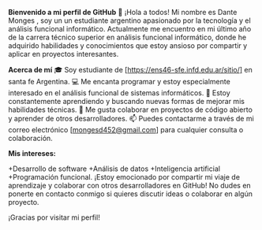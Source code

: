 **Bienvenido a mi perfil de GitHub** 👋
¡Hola a todos! Mi nombre es Dante Monges , soy un un estudiante argentino apasionado por la tecnología y el análisis funcional informático. Actualmente me encuentro en mi último año de la carrera técnico superior en análisis funcional informático, donde he adquirido habilidades y conocimientos que estoy ansioso por compartir y aplicar en proyectos interesantes.

**Acerca de mí**
🎓 Soy estudiante de [https://ens46-sfe.infd.edu.ar/sitio/] en santa fe Argentina.
💻 Me encanta programar y estoy especialmente interesado en el análisis funcional de sistemas informáticos.
🌱 Estoy constantemente aprendiendo y buscando nuevas formas de mejorar mis habilidades técnicas.
🤝 Me gusta colaborar en proyectos de código abierto y aprender de otros desarrolladores.
📫 Puedes contactarme a través de mi correo electrónico [mongesd452@gmail.com] para cualquier consulta o colaboración.

**Mis intereses:**

+Desarrollo de software
+Análisis de datos
+Inteligencia artificial
+Programación funcional.
¡Estoy emocionado por compartir mi viaje de aprendizaje y colaborar con otros desarrolladores en GitHub! No dudes en ponerte en contacto conmigo si quieres discutir ideas o colaborar en algún proyecto.

¡Gracias por visitar mi perfil!
